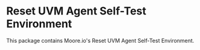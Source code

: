 # Reset UVM Agent Self-Test Environment
This package contains Moore.io's Reset UVM Agent Self-Test Environment.

